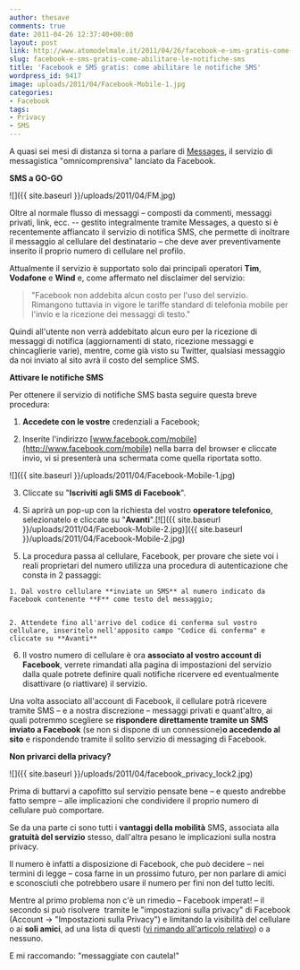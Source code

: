 ```yaml
---
author: thesave
comments: true
date: 2011-04-26 12:37:40+00:00
layout: post
link: http://www.atomodelmale.it/2011/04/26/facebook-e-sms-gratis-come-abilitare-le-notifiche-sms/
slug: facebook-e-sms-gratis-come-abilitare-le-notifiche-sms
title: 'Facebook e SMS gratis: come abilitare le notifiche SMS'
wordpress_id: 9417
image: uploads/2011/04/Facebook-Mobile-1.jpg
categories:
- Facebook
tags:
- Privacy
- SMS
---
```


A quasi sei mesi di distanza si torna a parlare di [Messages](/2010/11/17/messages-da-facebook-la-mail-che-uccidera-l%E2%80%99email/), il servizio di messagistica "omnicomprensiva" lanciato da Facebook.

**SMS a GO-GO**

![]({{ site.baseurl }}/uploads/2011/04/FM.jpg)

Oltre al normale flusso di messaggi – composti da commenti, messaggi privati, link, ecc. -- gestito integralmente tramite Messages, a questo si è recentemente affiancato il servizio di notifica SMS, che permette di inoltrare il messaggio al cellulare del destinatario – che deve aver preventivamente inserito il proprio numero di cellulare nel profilo.

Attualmente il servizio è supportato solo dai principali operatori **Tim**, **Vodafone** e **Wind** e, come affermato nel disclaimer del servizio:

<blockquote>"Facebook non addebita alcun costo per l'uso del servizio. Rimangono tuttavia in vigore le tariffe standard di telefonia mobile per l'invio e la ricezione dei messaggi di testo."</blockquote>

Quindi all'utente non verrà addebitato alcun euro per la ricezione di messaggi di notifica (aggiornamenti di stato, ricezione messaggi e chincaglierie varie), mentre, come già visto su Twitter, qualsiasi messaggio da noi inviato al sito avrà il costo del semplice SMS.

**Attivare le notifiche SMS**

Per ottenere il servizio di notifiche SMS basta seguire questa breve procedura:

	
  1. **Accedete con le vostre** credenziali a Facebook;

	
  2. Inserite l'indirizzo [www.facebook.com/mobile](http://www.facebook.com/mobile) nella barra del browser e cliccate invio, vi si presenterà una schermata come quella riportata sotto.

![]({{ site.baseurl }}/uploads/2011/04/Facebook-Mobile-1.jpg)

	
  3. Cliccate su "**Iscriviti agli SMS di Facebook**".

	
  4. Si aprirà un pop-up con la richiesta del vostro **operatore telefonico**, selezionatelo e cliccate su "**Avanti**".[![]({{ site.baseurl }}/uploads/2011/04/Facebook-Mobile-2.jpg)]({{ site.baseurl }}/uploads/2011/04/Facebook-Mobile-2.jpg)

	
  5. La procedura passa al cellulare, Facebook, per provare che siete voi i reali proprietari del numero utilizza una procedura di autenticazione che consta in 2 passaggi:

	
    1. Dal vostro cellulare **inviate un SMS** al numero indicato da Facebook contenente **F** come testo del messaggio;

	
    2. Attendete fino all'arrivo del codice di conferma sul vostro cellulare, inseritelo nell'apposito campo "Codice di conferma" e cliccate su **Avanti**

	
  6. Il vostro numero di cellulare è ora **associato al vostro account di Facebook**, verrete rimandati alla pagina di impostazioni del servizio dalla quale potrete definire quali notifiche ricervere ed eventualmente disattivare (o riattivare) il servizio.

Una volta associato all'account di Facebook, il cellulare potrà ricevere tramite SMS – e a nostra discrezione – messaggi privati e quant'altro, ai quali potremmo scegliere se **rispondere direttamente tramite un SMS inviato a Facebook** (se non si dispone di un connessione)**o accedendo al sito** e rispondendo tramite il solito servizio di messaging di Facebook.

**Non privarci della privacy?**

![]({{ site.baseurl }}/uploads/2011/04/facebook_privacy_lock2.jpg)

Prima di buttarvi a capofitto sul servizio pensate bene – e questo andrebbe fatto sempre – alle implicazioni che condividere il proprio numero di cellulare può comportare.

Se da una parte ci sono tutti i **vantaggi della mobilità** SMS, associata alla **gratuità del servizio** stesso, dall'altra pesano le implicazioni sulla nostra privacy.

Il numero è infatti a disposizione di Facebook, che può decidere – nei termini di legge – cosa farne in un prossimo futuro, per non parlare di amici e sconosciuti che potrebbero usare il numero per fini non del tutto leciti.

Mentre al primo problema non c'è un rimedio – Facebook imperat! – il secondo si può risolvere  tramite le "impostazioni sulla privacy" di Facebook (Account -> "Impostazioni sulla Privacy") e limitando la visibilità del cellulare o ai **soli amici**, ad una lista di questi ([vi rimando all'articolo relativo](/2011/01/30/mettere-ordine-in-facebook-con-le-liste/)) o a nessuno.

E mi raccomando: "messaggiate con cautela!"
